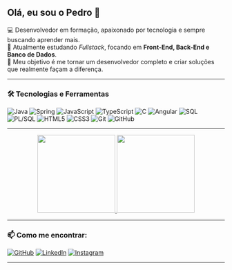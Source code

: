 ## Olá, eu sou o Pedro 👋

💻 Desenvolvedor em formação, apaixonado por tecnologia e sempre buscando aprender mais.  
🚀 Atualmente estudando *Fullstack*, focando em **Front-End, Back-End e Banco de Dados**.  
🎯 Meu objetivo é me tornar um desenvolvedor completo e criar soluções que realmente façam a diferença.

---

### 🛠️ Tecnologias e Ferramentas
![Java](https://img.shields.io/badge/Java-ED8B00?style=flat&logo=openjdk&logoColor=white)
![Spring](https://img.shields.io/badge/-Spring-6DB33F?style=flat&logo=spring&logoColor=white)
![JavaScript](https://img.shields.io/badge/-JavaScript-F7DF1E?style=flat&logo=javascript&logoColor=black) 
![TypeScript](https://img.shields.io/badge/-TypeScript-3178C6?style=flat&logo=typescript&logoColor=white)
![C](https://img.shields.io/badge/-C-00599C?style=flat&logo=c&logoColor=white)
![Angular](https://img.shields.io/badge/-Angular-DD0031?style=flat&logo=angular&logoColor=white)
![SQL](https://img.shields.io/badge/-SQL-4479A1?style=flat&logo=postgresql&logoColor=white)
![PL/SQL](https://img.shields.io/badge/-PLSQL-F00000?style=flat&logo=oracle&logoColor=white)
![HTML5](https://img.shields.io/badge/-HTML5-E34F26?style=flat&logo=html5&logoColor=white)
![CSS3](https://img.shields.io/badge/-CSS3-1572B6?style=flat&logo=css3&logoColor=white)
![Git](https://img.shields.io/badge/-Git-F05032?style=flat&logo=git&logoColor=white)
![GitHub](https://img.shields.io/badge/-GitHub-181717?style=flat&logo=github)

---

<div align="center">
  <a href="https://beacons.ai/Pedro-Pierre">
    <img height="180em" src="https://github-readme-stats.vercel.app/api?username=Pedro-Pierre&show_icons=true&theme=dark&include_all_commits=true&count_private=true"/>
    <img height="180em" src="https://github-readme-stats.vercel.app/api/top-langs/?username=Pedro-Pierre&layout=compact&langs_count=16&theme=dark"/>
  </a>
</div>

---

### 📫 Como me encontrar:

[![GitHub](https://img.shields.io/badge/GitHub-181717?style=for-the-badge&logo=github&logoColor=white)](https://github.com/Pedro-Pierre)
[![LinkedIn](https://img.shields.io/badge/LinkedIn-0A66C2?style=for-the-badge&logo=linkedin&logoColor=white)](https://www.linkedin.com/in/pedropierre/)
[![Instagram](https://img.shields.io/badge/Instagram-E4405F?style=for-the-badge&logo=instagram&logoColor=white)](https://instagram.com/pedr0pierre/)

---
